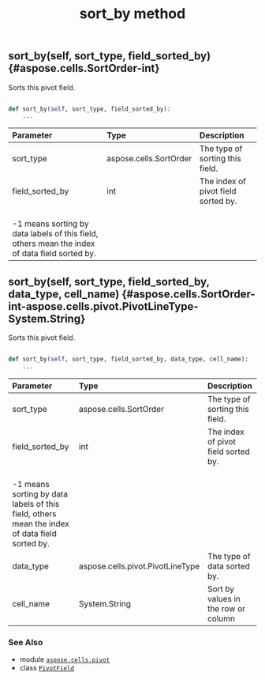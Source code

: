 ﻿---
title: sort_by method
second_title: Aspose.Cells for Python via .NET API References
description: 
type: docs
weight: 230
url: /aspose.cells.pivot/pivotfield/sort_by/
is_root: false
---

## sort_by(self, sort_type, field_sorted_by) {#aspose.cells.SortOrder-int}

Sorts this pivot field.



```python

def sort_by(self, sort_type, field_sorted_by):
    ...
```


| Parameter | Type | Description |
| :- | :- | :- |
| sort_type | aspose.cells.SortOrder | The type of sorting this field. |
| field_sorted_by | int | The index of pivot field sorted by.<br/>-1 means sorting by data labels of this field, others mean the index of data field sorted by. |


## sort_by(self, sort_type, field_sorted_by, data_type, cell_name) {#aspose.cells.SortOrder-int-aspose.cells.pivot.PivotLineType-System.String}

Sorts this pivot field.



```python

def sort_by(self, sort_type, field_sorted_by, data_type, cell_name):
    ...
```


| Parameter | Type | Description |
| :- | :- | :- |
| sort_type | aspose.cells.SortOrder | The type of sorting this field. |
| field_sorted_by | int | The index of pivot field sorted by.<br/>-1 means sorting by data labels of this field, others mean the index of data field sorted by. |
| data_type | aspose.cells.pivot.PivotLineType | The type of data sorted by. |
| cell_name | System.String | Sort by values in the row or column |



### See Also
* module [`aspose.cells.pivot`](../../)
* class [`PivotField`](/cells/python-net/aspose.cells.pivot/pivotfield)
